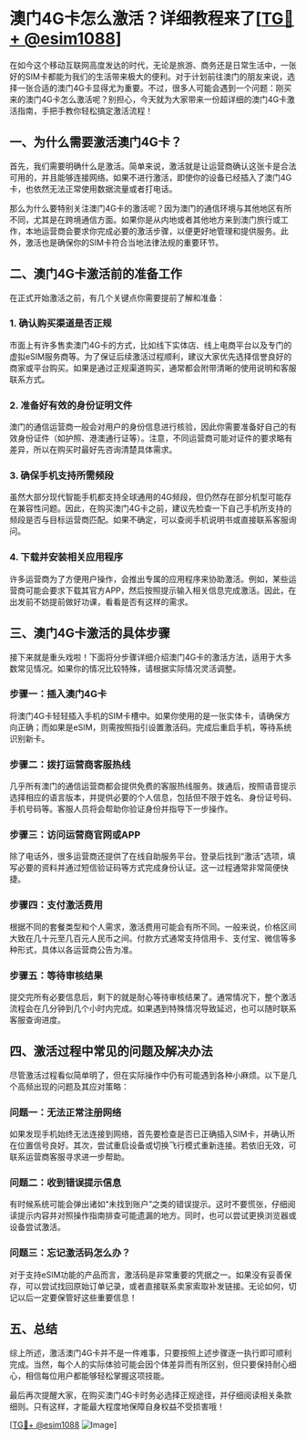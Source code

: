 # 澳门4G卡怎么激活？详细教程来了[[TG💪+ @esim1088](https://t.me/s/esim1088)]

在如今这个移动互联网高度发达的时代，无论是旅游、商务还是日常生活中，一张好的SIM卡都能为我们的生活带来极大的便利。对于计划前往澳门的朋友来说，选择一张合适的澳门4G卡显得尤为重要。不过，很多人可能会遇到一个问题：刚买来的澳门4G卡怎么激活呢？别担心，今天就为大家带来一份超详细的澳门4G卡激活指南，手把手教你轻松搞定激活流程！

## 一、为什么需要激活澳门4G卡？

首先，我们需要明确什么是激活。简单来说，激活就是让运营商确认这张卡是合法可用的，并且能够连接网络。如果不进行激活，即使你的设备已经插入了澳门4G卡，也依然无法正常使用数据流量或者打电话。

那么为什么要特别关注澳门4G卡的激活呢？因为澳门的通信环境与其他地区有所不同，尤其是在跨境通信方面。如果你是从内地或者其他地方来到澳门旅行或工作，本地运营商会要求你完成必要的激活步骤，以便更好地管理和提供服务。此外，激活也是确保你的SIM卡符合当地法律法规的重要环节。

## 二、澳门4G卡激活前的准备工作

在正式开始激活之前，有几个关键点你需要提前了解和准备：

### 1. 确认购买渠道是否正规

市面上有许多售卖澳门4G卡的方式，比如线下实体店、线上电商平台以及专门的虚拟eSIM服务商等。为了保证后续激活过程顺利，建议大家优先选择信誉良好的商家或平台购买。如果是通过正规渠道购买，通常都会附带清晰的使用说明和客服联系方式。

### 2. 准备好有效的身份证明文件

澳门的通信运营商一般会对用户的身份信息进行核验，因此你需要准备好自己的有效身份证件（如护照、港澳通行证等）。注意，不同运营商可能对证件的要求略有差异，所以在购买时最好先咨询清楚具体需求。

### 3. 确保手机支持所需频段

虽然大部分现代智能手机都支持全球通用的4G频段，但仍然存在部分机型可能存在兼容性问题。因此，在购买澳门4G卡之前，建议先检查一下自己手机所支持的频段是否与目标运营商匹配。如果不确定，可以查阅手机说明书或直接联系客服询问。

### 4. 下载并安装相关应用程序

许多运营商为了方便用户操作，会推出专属的应用程序来协助激活。例如，某些运营商可能会要求下载其官方APP，然后按照提示输入相关信息完成激活。因此，在出发前不妨提前做好功课，看看是否有这样的需求。

## 三、澳门4G卡激活的具体步骤

接下来就是重头戏啦！下面将分步骤详细介绍澳门4G卡的激活方法，适用于大多数常见情况。如果你的情况比较特殊，请根据实际情况灵活调整。

### 步骤一：插入澳门4G卡

将澳门4G卡轻轻插入手机的SIM卡槽中。如果你使用的是一张实体卡，请确保方向正确；而如果是eSIM，则需按照指引设置激活码。完成后重启手机，等待系统识别新卡。

### 步骤二：拨打运营商客服热线

几乎所有澳门的通信运营商都会提供免费的客服热线服务。拨通后，按照语音提示选择相应的语言版本，并提供必要的个人信息，包括但不限于姓名、身份证号码、手机号码等。客服人员将会帮助你验证身份并指导下一步操作。

### 步骤三：访问运营商官网或APP

除了电话外，很多运营商还提供了在线自助服务平台。登录后找到“激活”选项，填写必要的资料并通过短信验证码等方式完成身份认证。这一过程通常非常简便快捷。

### 步骤四：支付激活费用

根据不同的套餐类型和个人需求，激活费用可能会有所不同。一般来说，价格区间大致在几十元至几百元人民币之间。付款方式通常支持信用卡、支付宝、微信等多种形式，具体以各运营商公告为准。

### 步骤五：等待审核结果

提交完所有必要信息后，剩下的就是耐心等待审核结果了。通常情况下，整个激活流程会在几分钟到几个小时内完成。如果遇到特殊情况导致延迟，也可以随时联系客服查询进度。

## 四、激活过程中常见的问题及解决办法

尽管激活过程看似简单明了，但在实际操作中仍有可能遇到各种小麻烦。以下是几个高频出现的问题及其应对策略：

### 问题一：无法正常注册网络

如果发现手机始终无法连接到网络，首先要检查是否已正确插入SIM卡，并确认所在位置信号良好。其次，尝试重启设备或切换飞行模式重新连接。若依旧无效，可联系运营商客服寻求进一步帮助。

### 问题二：收到错误提示信息

有时候系统可能会弹出诸如“未找到账户”之类的错误提示。这时不要慌张，仔细阅读提示内容并对照操作指南排查可能遗漏的地方。同时，也可以尝试更换浏览器或设备尝试激活。

### 问题三：忘记激活码怎么办？

对于支持eSIM功能的产品而言，激活码是非常重要的凭据之一。如果没有妥善保存，可以尝试找回原始订单记录，或者直接联系卖家索取补发链接。无论如何，切记以后一定要保管好这些重要信息！

## 五、总结

综上所述，激活澳门4G卡并不是一件难事，只要按照上述步骤逐一执行即可顺利完成。当然，每个人的实际体验可能会因个体差异而有所区别，但只要保持耐心细心，相信每位用户都能够轻松掌握这项技能。

最后再次提醒大家，在购买澳门4G卡时务必选择正规途径，并仔细阅读相关条款细则。只有这样，才能最大程度地保障自身权益不受损害哦！

[[TG💪+ @esim1088](https://t.me/s/esim1088) ![Image](https://i.postimg.cc/4NQfJmqS/Snipaste-2025-05-13-00-14-12.png)]
